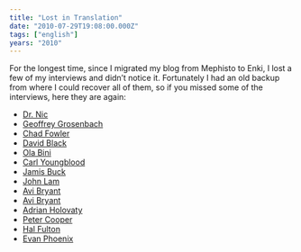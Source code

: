 ```yaml
---
title: "Lost in Translation"
date: "2010-07-29T19:08:00.000Z"
tags: ["english"]
years: "2010"
---
```


<p></p>
<p></p>
<p>For the longest time, since I migrated my blog from Mephisto to Enki, I lost a few of my interviews and didn’t notice it. Fortunately I had an old backup from where I could recover all of them, so if you missed some of the interviews, here they are again:</p>
<ul>
  <li><a href="/2007/04/16/chatting-with-dr-nic">Dr. Nic</a></li>
  <li><a href="/2007/04/19/chatting-with-geoffrey-grosenbach">Geoffrey Grosenbach</a></li>
  <li><a href="/2007/05/04/chatting-with-chad-fowler">Chad Fowler</a></li>
  <li><a href="/2007/05/11/chatting-with-david-black">David Black</a></li>
  <li><a href="/2007/06/21/chatting-with-ola-bini-jruby-core-team-member">Ola Bini</a></li>
  <li><a href="/2007/07/20/chatting-with-carl-youngblood">Carl Youngblood</a></li>
  <li><a href="/2007/08/03/chatting-with-jamis-buck">Jamis Buck</a></li>
  <li><a href="/2007/11/12/chatting-with-john-lam-ironruby">John Lam</a></li>
  <li><a href="/2007/12/15/chatting-with-avi-bryant-part-1" title="Part 1">Avi Bryant</a></li>
  <li><a href="/2007/12/22/chatting-with-avi-bryant-part-2" title="Part 2">Avi Bryant</a></li>
  <li><a href="/2008/01/01/chatting-with-adrian-holovaty">Adrian Holovaty</a></li>
  <li><a href="/2008/01/04/chatting-with-peter-cooper">Peter Cooper</a></li>
  <li><a href="/2008/01/09/chatting-with-hal-fulton">Hal Fulton</a></li>
  <li><a href="/2008/02/11/chatting-with-evan-phoenix">Evan Phoenix</a></li>
</ul>
<p></p>